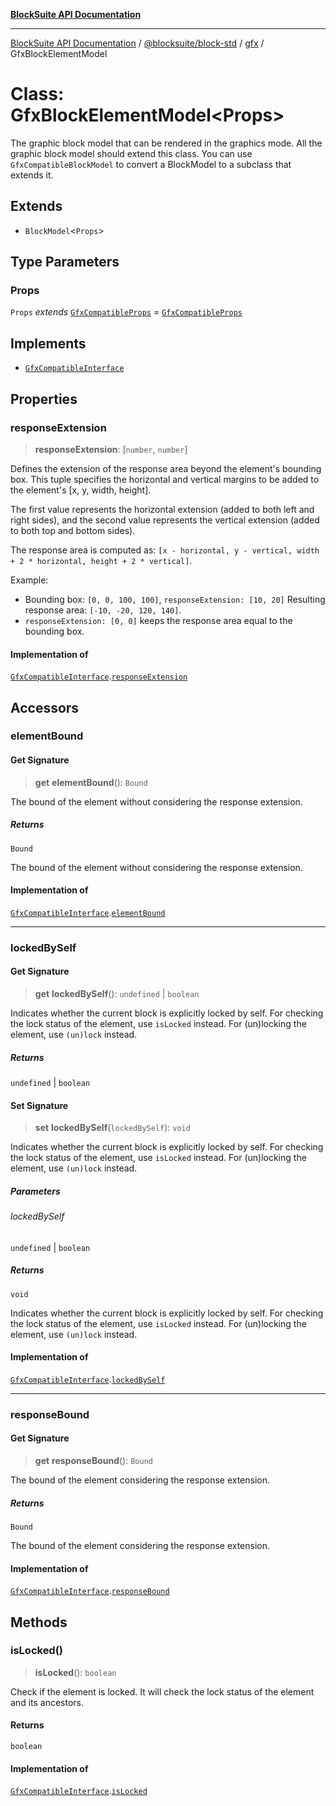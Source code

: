 [**BlockSuite API Documentation**](../../../../README.md)

***

[BlockSuite API Documentation](../../../../README.md) / [@blocksuite/block-std](../../README.md) / [gfx](../README.md) / GfxBlockElementModel

# Class: GfxBlockElementModel\<Props\>

The graphic block model that can be rendered in the graphics mode.
All the graphic block model should extend this class.
You can use `GfxCompatibleBlockModel` to convert a BlockModel to a subclass that extends it.

## Extends

- `BlockModel`\<`Props`\>

## Type Parameters

### Props

`Props` *extends* [`GfxCompatibleProps`](../type-aliases/GfxCompatibleProps.md) = [`GfxCompatibleProps`](../type-aliases/GfxCompatibleProps.md)

## Implements

- [`GfxCompatibleInterface`](../interfaces/GfxCompatibleInterface.md)

## Properties

### responseExtension

> **responseExtension**: \[`number`, `number`\]

Defines the extension of the response area beyond the element's bounding box.
This tuple specifies the horizontal and vertical margins to be added to the element's [x, y, width, height].

The first value represents the horizontal extension (added to both left and right sides),
and the second value represents the vertical extension (added to both top and bottom sides).

The response area is computed as:
`[x - horizontal, y - vertical, width + 2 * horizontal, height + 2 * vertical]`.

Example:
- Bounding box: `[0, 0, 100, 100]`, `responseExtension: [10, 20]`
  Resulting response area: `[-10, -20, 120, 140]`.
- `responseExtension: [0, 0]` keeps the response area equal to the bounding box.

#### Implementation of

[`GfxCompatibleInterface`](../interfaces/GfxCompatibleInterface.md).[`responseExtension`](../interfaces/GfxCompatibleInterface.md#responseextension)

## Accessors

### elementBound

#### Get Signature

> **get** **elementBound**(): `Bound`

The bound of the element without considering the response extension.

##### Returns

`Bound`

The bound of the element without considering the response extension.

#### Implementation of

[`GfxCompatibleInterface`](../interfaces/GfxCompatibleInterface.md).[`elementBound`](../interfaces/GfxCompatibleInterface.md#elementbound)

***

### lockedBySelf

#### Get Signature

> **get** **lockedBySelf**(): `undefined` \| `boolean`

Indicates whether the current block is explicitly locked by self.
For checking the lock status of the element, use `isLocked` instead.
For (un)locking the element, use `(un)lock` instead.

##### Returns

`undefined` \| `boolean`

#### Set Signature

> **set** **lockedBySelf**(`lockedBySelf`): `void`

Indicates whether the current block is explicitly locked by self.
For checking the lock status of the element, use `isLocked` instead.
For (un)locking the element, use `(un)lock` instead.

##### Parameters

###### lockedBySelf

`undefined` | `boolean`

##### Returns

`void`

Indicates whether the current block is explicitly locked by self.
For checking the lock status of the element, use `isLocked` instead.
For (un)locking the element, use `(un)lock` instead.

#### Implementation of

[`GfxCompatibleInterface`](../interfaces/GfxCompatibleInterface.md).[`lockedBySelf`](../interfaces/GfxCompatibleInterface.md#lockedbyself)

***

### responseBound

#### Get Signature

> **get** **responseBound**(): `Bound`

The bound of the element considering the response extension.

##### Returns

`Bound`

The bound of the element considering the response extension.

#### Implementation of

[`GfxCompatibleInterface`](../interfaces/GfxCompatibleInterface.md).[`responseBound`](../interfaces/GfxCompatibleInterface.md#responsebound)

## Methods

### isLocked()

> **isLocked**(): `boolean`

Check if the element is locked. It will check the lock status of the element and its ancestors.

#### Returns

`boolean`

#### Implementation of

[`GfxCompatibleInterface`](../interfaces/GfxCompatibleInterface.md).[`isLocked`](../interfaces/GfxCompatibleInterface.md#islocked)
